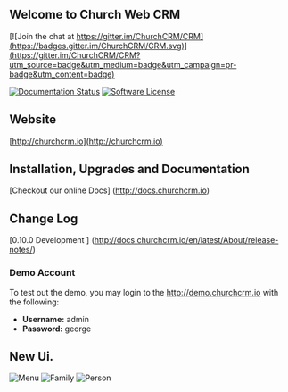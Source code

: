 Welcome to Church Web CRM
---

[![Join the chat at https://gitter.im/ChurchCRM/CRM](https://badges.gitter.im/ChurchCRM/CRM.svg)](https://gitter.im/ChurchCRM/CRM?utm_source=badge&utm_medium=badge&utm_campaign=pr-badge&utm_content=badge)

[![Documentation Status](https://readthedocs.org/projects/church-web-crm/badge/?version=latest)](https://readthedocs.org/projects/church-web-crm/?badge=latest)
[![Software License](https://img.shields.io/badge/license-MIT-brightgreen.svg?style=flat-square)](LICENSE)


## Website

[http://churchcrm.io](http://churchcrm.io)

## Installation, Upgrades and Documentation

[Checkout our online Docs] (http://docs.churchcrm.io)


##  Change Log

[0.10.0 Development ] (http://docs.churchcrm.io/en/latest/About/release-notes/)

### Demo Account

To test out the demo, you may login to the http://demo.churchcrm.io  with the following:

- **Username:** admin
- **Password:** george

## New Ui.

![Menu](http://www.churchcrm.io/screenshots/menu.PNG)
![Family](http://www.churchcrm.io/screenshots/family.PNG)
![Person](http://www.churchcrm.io/screenshots/person.PNG)




